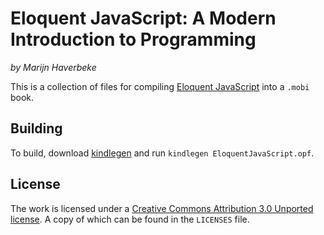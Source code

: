 # Eloquent JavaScript: A Modern Introduction to Programming
*by Marijn Haverbeke*

This is a collection of files for compiling [Eloquent JavaScript](http://eloquentjavascript.net/) into a `.mobi` book.

## Building

To build, download [kindlegen](http://www.amazon.com/gp/feature.html?ie=UTF8&docId=1000765211) and run `kindlegen EloquentJavaScript.opf`.

## License
The work is licensed under a [Creative Commons Attribution 3.0 Unported license](http://creativecommons.org/licenses/by/3.0/). A copy of which can be found in the `LICENSES` file.
